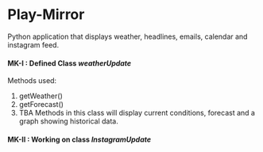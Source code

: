 # Play-Mirror
Python application that displays weather, headlines, emails, calendar and instagram feed. 

#### MK-I : Defined Class <i>weatherUpdate</i>
Methods used:
1. getWeather()
2. getForecast()
3. TBA
Methods in this class will display current conditions, forecast and a graph showing historical data.

#### MK-II : Working on class <i>InstagramUpdate</i>
